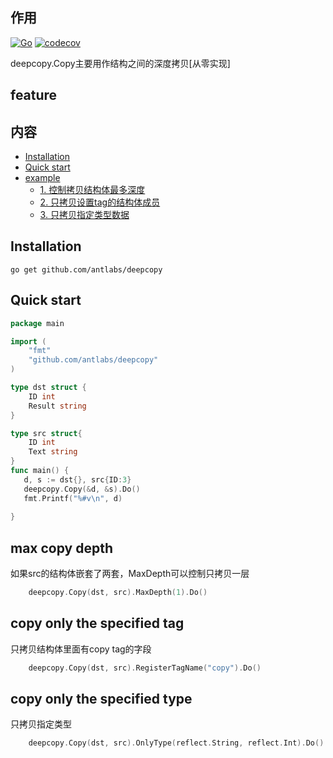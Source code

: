 ## 作用
[![Go](https://github.com/antlabs/deepcopy/workflows/Go/badge.svg)](https://github.com/antlabs/deepcopy/actions)
[![codecov](https://codecov.io/gh/antlabs/deepcopy/branch/master/graph/badge.svg)](https://codecov.io/gh/antlabs/deepcopy)

deepcopy.Copy主要用作结构之间的深度拷贝[从零实现]


## feature

## 内容
- [Installation](#Installation)
- [Quick start](#quick-start)
- [example](#example)
    - [1. 控制拷贝结构体最多深度](#max-copy-depth)
    - [2. 只拷贝设置tag的结构体成员](#copy-only-the-specified-tag)
    - [3. 只拷贝指定类型数据](#copy-only-the-specified-type)

## Installation
```
go get github.com/antlabs/deepcopy
```

## Quick start
```go
package main

import (
    "fmt"
    "github.com/antlabs/deepcopy"
)

type dst struct {
    ID int
    Result string
}

type src struct{
    ID int
    Text string
}
func main() {
   d, s := dst{}, src{ID:3}
   deepcopy.Copy(&d, &s).Do()
   fmt.Printf("%#v\n", d)
   
}

```

## max copy depth
如果src的结构体嵌套了两套，MaxDepth可以控制只拷贝一层
```go
    deepcopy.Copy(dst, src).MaxDepth(1).Do()
```

## copy only the specified   tag
只拷贝结构体里面有copy tag的字段
```go
    deepcopy.Copy(dst, src).RegisterTagName("copy").Do()
```

## copy only the specified type
只拷贝指定类型
```go
    deepcopy.Copy(dst, src).OnlyType(reflect.String, reflect.Int).Do()
```
